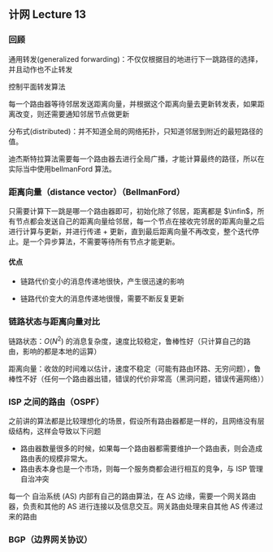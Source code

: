 ## 计网 Lecture 13

### 回顾

通用转发(generalized forwarding)：不仅仅根据目的地进行下一跳路径的选择，并且动作也不止转发

控制平面转发算法

每一个路由器等待邻居发送距离向量，并根据这个距离向量去更新转发表，如果距离改变，则还需要通知邻居节点做更新

分布式(distributed)：并不知道全局的网络拓扑，只知道邻居到附近的最短路径的值。

迪杰斯特拉算法需要每一个路由器去进行全局广播，才能计算最终的路径，所以在实际当中使用bellmanFord 算法。

### 距离向量（distance vector）（BellmanFord）

只需要计算下一跳是哪一个路由器即可，初始化除了邻居，距离都是 $\infin$，所有节点都会发送自己的距离向量给邻居，每一个节点在接收完邻居的距离向量之后进行计算与更新，并进行传递 + 更新，直到最后距离向量不再改变，整个迭代停止。是一个异步算法，不需要等待所有节点才能更新。

#### 优点

- 链路代价变小的消息传递地很快，产生很迅速的影响

- 链路代价变大的消息传递地很慢，需要不断反复更新

### 链路状态与距离向量对比

链路状态：$O(N^2)$ 的消息复杂度，速度比较稳定，鲁棒性好（只计算自己的路由，影响的都是本地的运算）

距离向量：收敛的时间难以估计，速度不稳定（可能有路由环路、无穷问题），鲁棒性不好（任何一个路由器出错，错误的代价非常高（黑洞问题，错误传遍网络））

### ISP 之间的路由（OSPF）

之前讲的算法都是比较理想化的场景，假设所有路由器都是一样的，且网络没有层级结构，这样会导致以下问题

- 路由器数量很多的时候，如果每一个路由器都需要维护一个路由表，则会造成路由表的规模非常大。
- 路由表本身也是一个市场，则每一个服务商都会进行相互的竞争，与 ISP 管理自治冲突

每一个 自治系统 (AS) 内部有自己的路由算法，在 AS 边缘，需要一个网关路由器，负责和其他的 AS 进行连接以及信息交互。网关路由处理来自其他 AS 传递过来的路由

### BGP（边界网关协议）

